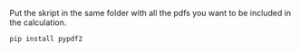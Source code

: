 Put the skript in the same folder with all the pdfs you want to be included in the calculation.

```
pip install pypdf2
```
